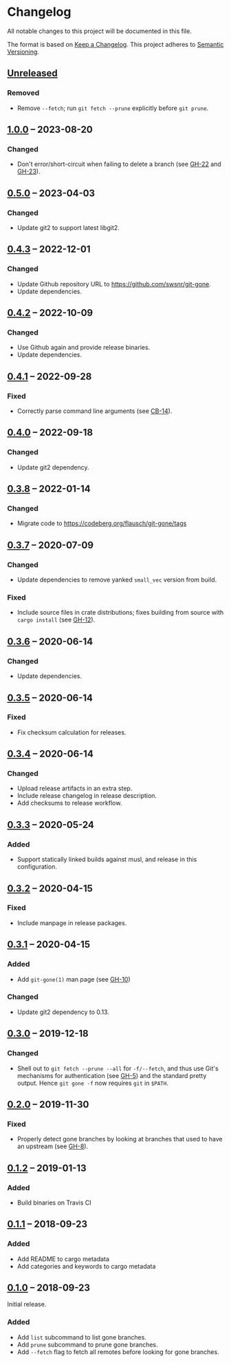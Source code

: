 # Changelog
All notable changes to this project will be documented in this file.

The format is based on [Keep a Changelog](http://keepachangelog.com/en/1.0.0/).
This project adheres to [Semantic Versioning](http://semver.org/spec/v2.0.0.html).

## [Unreleased]

### Removed
- Remove `--fetch`; run `git fetch --prune` explicitly before `git prune`.

## [1.0.0] – 2023-08-20

### Changed
- Don't error/short-circuit when failing to delete a branch (see [GH-22] and [GH-23]).

[GH-22]: https://github.com/swsnr/git-gone/issues/22
[GH-23]: https://github.com/swsnr/git-gone/pull/23

## [0.5.0] – 2023-04-03

### Changed
- Update git2 to support latest libgit2.

## [0.4.3] – 2022-12-01

### Changed
- Update Github repository URL to <https://github.com/swsnr/git-gone>.
- Update dependencies.

## [0.4.2] – 2022-10-09

### Changed

- Use Github again and provide release binaries.
- Update dependencies.

## [0.4.1] – 2022-09-28

### Fixed
- Correctly parse command line arguments (see [CB-14]).

[CB-14]: https://codeberg.org/flausch/git-gone/issues/14

## [0.4.0] – 2022-09-18

### Changed
- Update git2 dependency.

## [0.3.8] – 2022-01-14

### Changed
- Migrate code to <https://codeberg.org/flausch/git-gone/tags>

## [0.3.7] – 2020-07-09
### Changed
- Update dependencies to remove yanked `small_vec` version from build.

### Fixed
- Include source files in crate distributions; fixes building from source with
  `cargo install` (see [GH-12]).

[GH-12]: https://github.com/swsnr/git-gone/issues/12

## [0.3.6] – 2020-06-14
### Changed
- Update dependencies.

## [0.3.5] – 2020-06-14
### Fixed
- Fix checksum calculation for releases.

## [0.3.4] – 2020-06-14
### Changed
- Upload release artifacts in an extra step.
- Include release changelog in release description.
- Add checksums to release workflow.

## [0.3.3] – 2020-05-24
### Added
- Support statically linked builds against musl, and release in this
  configuration.

## [0.3.2] – 2020-04-15
### Fixed
- Include manpage in release packages.

## [0.3.1] – 2020-04-15
### Added
* Add `git-gone(1)` man page (see [GH-10])

### Changed
* Update git2 dependency to 0.13.

[GH-10]: https://github.com/swsnr/git-gone/pull/10

## [0.3.0] – 2019-12-18
### Changed
* Shell out to `git fetch --prune --all` for `-f/--fetch`, and thus use Git's
  mechanisms for authentication (see [GH-5]) and the standard pretty output.
  Hence `git gone -f` now requires `git` in `$PATH`.

[GH-5]: https://github.com/swsnr/git-gone/issues/5

## [0.2.0] – 2019-11-30
### Fixed
* Properly detect gone branches by looking at branches that used to have an
  upstream (see [GH-8]).

[GH-8]: https://github.com/swsnr/git-gone/pull/8

## [0.1.2] – 2019-01-13
### Added
* Build binaries on Travis CI

## [0.1.1] – 2018-09-23
### Added
* Add README to cargo metadata
* Add categories and keywords to cargo metadata

## [0.1.0] – 2018-09-23

Initial release.

### Added

* Add `list` subcommand to list gone branches.
* Add `prune` subcommand to prune gone branches.
* Add `--fetch` flag to fetch all remotes before looking for gone branches.

[Unreleased]: https://github.com/swsnr/git-gone/compare/v1.0.0...HEAD
[1.0.0]: https://github.com/swsnr/git-gone/compare/v0.5.0...v1.0.0
[0.5.0]: https://github.com/swsnr/git-gone/compare/v0.4.3...v0.5.0
[0.4.3]: https://github.com/swsnr/git-gone/compare/v0.4.2...v0.4.3
[0.4.2]: https://github.com/swsnr/git-gone/compare/v0.4.1...v0.4.2
[0.4.1]: https://github.com/swsnr/git-gone/compare/v0.4.0...v0.4.1
[0.4.0]: https://github.com/swsnr/git-gone/compare/v0.3.8...v0.4.0
[0.3.8]: https://github.com/swsnr/git-gone/compare/v0.3.7...v0.3.8
[0.3.7]: https://github.com/swsnr/git-gone/compare/v0.3.6...v0.3.7
[0.3.6]: https://github.com/swsnr/git-gone/compare/v0.3.5...v0.3.6
[0.3.5]: https://github.com/swsnr/git-gone/compare/v0.3.4...v0.3.5
[0.3.4]: https://github.com/swsnr/git-gone/compare/v0.3.3...v0.3.4
[0.3.3]: https://github.com/swsnr/git-gone/compare/v0.3.2...v0.3.3
[0.3.2]: https://github.com/swsnr/git-gone/compare/v0.3.1...v0.3.2
[0.3.1]: https://github.com/swsnr/git-gone/compare/v0.3.0...v0.3.1
[0.3.0]: https://github.com/swsnr/git-gone/compare/v0.2.0...v0.3.0
[0.2.0]: https://github.com/swsnr/git-gone/compare/v0.1.2...v0.2.0
[0.1.2]: https://github.com/swsnr/git-gone/compare/v0.1.1...v0.1.2
[0.1.1]: https://github.com/swsnr/git-gone/compare/v0.1.0...v0.1.1
[0.1.0]: https://github.com/swsnr/git-gone/releases/tag/v0.1.0
